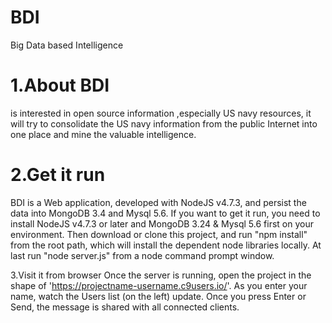 # BDI

Big Data based Intelligence

# 1.About BDI

is interested in open source information ,especially US navy resources, it will try to consolidate the US navy information from the public Internet into one place and mine the valuable intelligence.

# 2.Get it run

BDI is a Web application, developed with NodeJS v4.7.3, and persist the data into MongoDB 3.4 and Mysql 5.6. If you want to get it run, you need to install NodeJS v4.7.3 or later and MongoDB 3.24 & Mysql 5.6 first on your environment. Then download or clone this project, and run "npm install" from the root path, which will install the dependent node libraries locally. At last run "node server.js" from a node command prompt window.

3.Visit it from browser
Once the server is running, open the project in the shape of 'https://projectname-username.c9users.io/'. As you enter your name, watch the Users list (on the left) update. Once you press Enter or Send, the message is shared with all connected clients.
